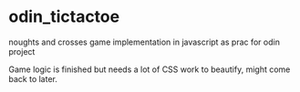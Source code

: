 # odin_tictactoe
noughts and crosses game implementation in javascript as prac for odin project 

Game logic is finished but needs a lot of CSS work to beautify, might come back to later.